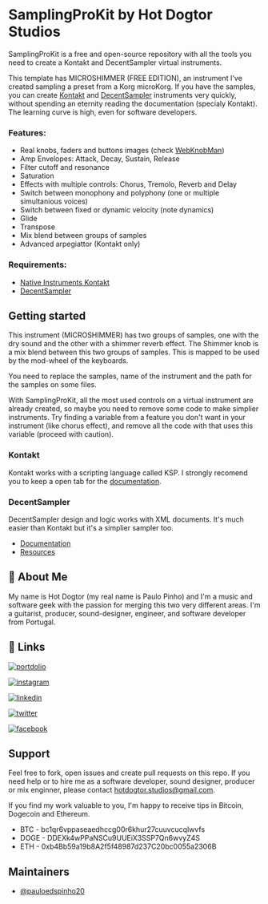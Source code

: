 
# SamplingProKit by Hot Dogtor Studios

SamplingProKit is a free and open-source repository with all the tools you need to create a Kontakt and DecentSampler virtual instruments.

This template has MICROSHIMMER (FREE EDITION), an instrument I've created sampling a preset from a Korg microKorg. If you have the samples, you can create [Kontakt](https://www.native-instruments.com/en/products/komplete/samplers/kontakt-7/) and [DecentSampler](https://www.decentsamples.com/product/decent-sampler-plugin/) instruments very quickly, without spending an eternity reading the documentation (specialy Kontakt). The learning curve is high, even for software developers.

### Features:
- Real knobs, faders and buttons images (check [WebKnobMan](https://www.g200kg.com/en/webknobman/gallery.php))
- Amp Envelopes: Attack, Decay, Sustain, Release
- Filter cutoff and resonance
- Saturation
- Effects with multiple controls: Chorus, Tremolo, Reverb and Delay
- Switch between monophony and polyphony (one or multiple simultanious voices)
- Switch between fixed or dynamic velocity (note dynamics)
- Glide
- Transpose
- Mix blend between groups of samples
- Advanced arpegiattor (Kontakt only)

### Requirements:
* [Native Instruments Kontakt](https://www.native-instruments.com/en/products/komplete/samplers/kontakt-7/)
* [DecentSampler](https://www.decentsamples.com/product/decent-sampler-plugin/)

## Getting started
This instrument (MICROSHIMMER) has two groups of samples, one with the dry sound and the other with a shimmer reverb effect. The Shimmer knob is a mix blend between this two groups of samples. This is mapped to be used by the mod-wheel of the keyboards.

You need to replace the samples, name of the instrument and the path for the samples on some files.

With SamplingProKit, all the most used controls on a virtual instrument are already created, so maybe you need to remove some code to make simplier instruments. Try finding a variable from a feature you don't want in your instrument (like chorus effect), and remove all the code with that uses this variable (proceed with caution).

### Kontakt
Kontakt works with a scripting language called KSP. I strongly recomend you to keep a open tab for the [documentation](https://www.native-instruments.com/ni-tech-manuals/ksp-manual/en/welcome-to-ksp).

### DecentSampler
DecentSampler design and logic works with XML documents. It's much easier than Kontakt but it's a simplier sampler too. 
* [Documentation](https://www.decentsamples.com/docs/format-documentation.html)
* [Resources](https://www.decentsamples.com/decent-sampler-developer-resources/)

## 🚀 About Me
My name is Hot Dogtor (my real name is Paulo Pinho) and I'm a music and software geek with the passion for merging this two very different areas. I'm a guitarist, producer, sound-designer, engineer, and software developer from Portugal.

## 🔗 Links
[![portdolio](https://img.shields.io/badge/my_portfolio-000?style=for-the-badge&logo=ko-fi&logoColor=white)](https://hotdogtor.com/)

[![instagram](https://img.shields.io/badge/instagram-ec4855?style=for-the-badge&logo=instagram&logoColor=white)](https://instagram.com/hotdogtor.studios)

[![linkedin](https://img.shields.io/badge/linkedin-0A66C2?style=for-the-badge&logo=linkedin&logoColor=white)](https://www.linkedin.com/in/pauloedspinho/)

[![twitter](https://img.shields.io/badge/twitter-1DA1F2?style=for-the-badge&logo=twitter&logoColor=white)](https://twitter.com/HotDogtorStudio)

[![facebook](https://img.shields.io/badge/facebook-1b7af0?style=for-the-badge&logo=facebook&logoColor=white)](https://facebook.com/hotdogtor.studios)


## Support

Feel free to fork, open issues and create pull requests on this repo. If you need help or to hire me as a software developer, sound designer, producer or mix enginner, please contact [hotdogtor.studios@gmail.com](mailto:hotdogtor.studios@gmail.com).

If you find my work valuable to you, I'm happy to receive tips in Bitcoin, Dogecoin and Ethereum.

* BTC - bc1qr6vppaseaedhccg00r6khur27cuuvcucqlwvfs
* DOGE - DDEXk4wPPaNSCu9UUEiX3SSP7Qn6wvyZ4S
* ETH - 0xb4Bb59a19b8A2f5f48987d237C20bc0055a2306B

## Maintainers

- [@pauloedspinho20](https://www.github.com/pauloedspinho20)

